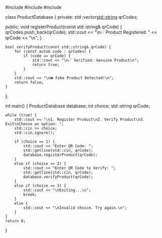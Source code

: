 #include <iostream>
#include <vector>
#include <string>

class ProductDatabase {
private:
    std::vector<std::string> qrCodes;

public:
    void registerProduct(const std::string& qrCode) {
        qrCodes.push_back(qrCode);
        std::cout << "\n✅ Product Registered: " << qrCode << "\n";
    }

    bool verifyProduct(const std::string& qrCode) {
        for (const auto& code : qrCodes) {
            if (code == qrCode) {
                std::cout << "\n✅ Verified: Genuine Product\n";
                return true;
            }
        }
        std::cout << "\n❌ Fake Product Detected!\n";
        return false;
    }
};

int main() {
    ProductDatabase database;
    int choice;
    std::string qrCode;

    while (true) {
        std::cout << "\n1. Register Product\n2. Verify Product\n3. Exit\nChoose an option: ";
        std::cin >> choice;
        std::cin.ignore();

        if (choice == 1) {
            std::cout << "Enter QR Code: ";
            std::getline(std::cin, qrCode);
            database.registerProduct(qrCode);
        } 
        else if (choice == 2) {
            std::cout << "Enter QR Code to Verify: ";
            std::getline(std::cin, qrCode);
            database.verifyProduct(qrCode);
        } 
        else if (choice == 3) {
            std::cout << "\nExiting...\n";
            break;
        } 
        else {
            std::cout << "\nInvalid choice. Try again.\n";
        }
    }
    return 0;
}
